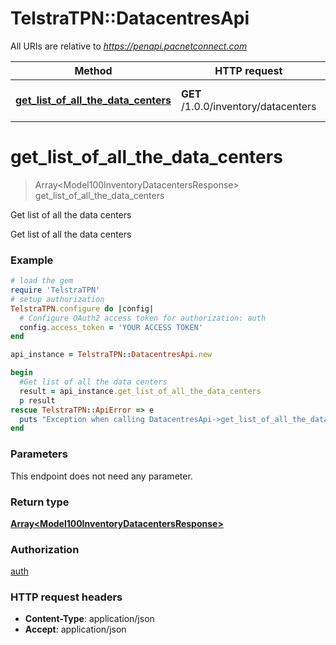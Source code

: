 # TelstraTPN::DatacentresApi

All URIs are relative to *https://penapi.pacnetconnect.com*

Method | HTTP request | Description
------------- | ------------- | -------------
[**get_list_of_all_the_data_centers**](DatacentresApi.md#get_list_of_all_the_data_centers) | **GET** /1.0.0/inventory/datacenters | Get list of all the data centers


# **get_list_of_all_the_data_centers**
> Array&lt;Model100InventoryDatacentersResponse&gt; get_list_of_all_the_data_centers

Get list of all the data centers

Get list of all the data centers

### Example
```ruby
# load the gem
require 'TelstraTPN'
# setup authorization
TelstraTPN.configure do |config|
  # Configure OAuth2 access token for authorization: auth
  config.access_token = 'YOUR ACCESS TOKEN'
end

api_instance = TelstraTPN::DatacentresApi.new

begin
  #Get list of all the data centers
  result = api_instance.get_list_of_all_the_data_centers
  p result
rescue TelstraTPN::ApiError => e
  puts "Exception when calling DatacentresApi->get_list_of_all_the_data_centers: #{e}"
end
```

### Parameters
This endpoint does not need any parameter.

### Return type

[**Array&lt;Model100InventoryDatacentersResponse&gt;**](Model100InventoryDatacentersResponse.md)

### Authorization

[auth](../README.md#auth)

### HTTP request headers

 - **Content-Type**: application/json
 - **Accept**: application/json



